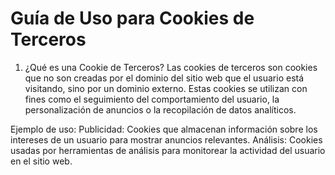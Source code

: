 # Guía de Uso para Cookies de Terceros
1. ¿Qué es una Cookie de Terceros?
Las cookies de terceros son cookies que no son creadas por el dominio del sitio web que el usuario está visitando, sino por un dominio externo. Estas cookies se utilizan con fines como el seguimiento del comportamiento del usuario, la personalización de anuncios o la recopilación de datos analíticos.

Ejemplo de uso:
Publicidad: Cookies que almacenan información sobre los intereses de un usuario para mostrar anuncios relevantes.
Análisis: Cookies usadas por herramientas de análisis para monitorear la actividad del usuario en el sitio web.
